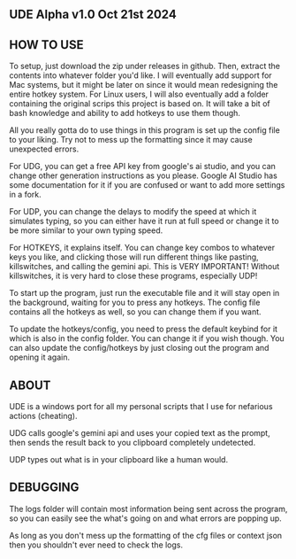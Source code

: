 ## UDE Alpha v1.0 Oct 21st 2024 ##

## HOW TO USE ##
To setup, just download the zip under releases in github. Then, extract the contents into whatever folder you'd like.
I will eventually add support for Mac systems, but it might be later on since it would mean redesigning the entire hotkey system.
For Linux users, I will also eventually add a folder containing the original scrips this project is based on. It will take a bit of bash knowledge and ability to add hotkeys to use them though.

All you really gotta do to use things in this program is set up the config file to your liking. Try not to mess up the formatting since it may cause unexpected errors.

For UDG, you can get a free API key from google's ai studio, and you can change other generation instructions as you please. Google AI Studio has some documentation for it if you are confused or want to add more settings in a fork.

For UDP, you can change the delays to modify the speed at which it simulates typing, so you can either have it run at full speed or change it to be more similar to your own typing speed.

For HOTKEYS, it explains itself. You can change key combos to whatever keys you like, and clicking those will run different things like pasting, killswitches, and calling the gemini api. This is VERY IMPORTANT! Without killswitches, it is very hard to close these programs, especially UDP!

To start up the program, just run the executable file and it will stay open in the background, waiting for you to press any hotkeys. The config file contains all the hotkeys as well, so you can change them if you want.

To update the hotkeys/config, you need to press the default keybind for it which is also in the config folder. You can change it if you wish though. You can also update the config/hotkeys by just closing out the program and opening it again.

## ABOUT ##
UDE is a windows port for all my personal scripts that I use for nefarious actions (cheating).

UDG calls google's gemini api and uses your copied text as the prompt, then sends the result back to you clipboard completely undetected.

UDP types out what is in your clipboard like a human would.

## DEBUGGING ##
The logs folder will contain most information being sent across the program, so you can easily see the what's going on and what errors are popping up. 

As long as you don't mess up the formatting of the cfg files or context json then you shouldn't ever need to check the logs.


